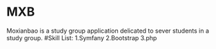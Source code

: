 # MXB
Moxianbao is a study group application delicated to sever students in a study group.
#Skill List:
1.Symfany
2.Bootstrap
3.php
